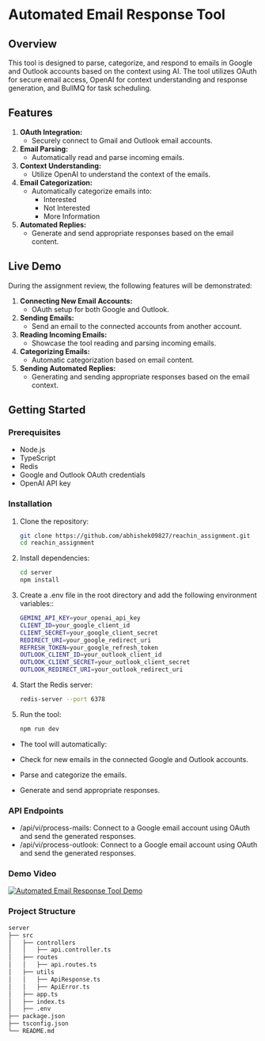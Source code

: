 # Automated Email Response Tool

## Overview
This tool is designed to parse, categorize, and respond to emails in Google and Outlook accounts based on the context using AI. The tool utilizes OAuth for secure email access, OpenAI for context understanding and response generation, and BullMQ for task scheduling.

## Features
1. **OAuth Integration:**
   - Securely connect to Gmail and Outlook email accounts.
2. **Email Parsing:**
   - Automatically read and parse incoming emails.
3. **Context Understanding:**
   - Utilize OpenAI to understand the context of the emails.
4. **Email Categorization:**
   - Automatically categorize emails into:
     - Interested
     - Not Interested
     - More Information
5. **Automated Replies:**
   - Generate and send appropriate responses based on the email content.

## Live Demo
During the assignment review, the following features will be demonstrated:
1. **Connecting New Email Accounts:**
   - OAuth setup for both Google and Outlook.
2. **Sending Emails:**
   - Send an email to the connected accounts from another account.
3. **Reading Incoming Emails:**
   - Showcase the tool reading and parsing incoming emails.
4. **Categorizing Emails:**
   - Automatic categorization based on email content.
5. **Sending Automated Replies:**
   - Generating and sending appropriate responses based on the email context.

## Getting Started

### Prerequisites
- Node.js
- TypeScript
- Redis
- Google and Outlook OAuth credentials
- OpenAI API key

### Installation
1. Clone the repository:
   ```bash
   git clone https://github.com/abhishek09827/reachin_assignment.git
   cd reachin_assignment

2. Install dependencies:
   ```bash
   cd server
   npm install
   
3. Create a .env file in the root directory and add the following environment variables::
   ```bash
   GEMINI_API_KEY=your_openai_api_key
   CLIENT_ID=your_google_client_id
   CLIENT_SECRET=your_google_client_secret
   REDIRECT_URI=your_google_redirect_uri
   REFRESH_TOKEN=your_google_refresh_token
   OUTLOOK_CLIENT_ID=your_outlook_client_id
   OUTLOOK_CLIENT_SECRET=your_outlook_client_secret
   OUTLOOK_REDIRECT_URI=your_outlook_redirect_uri
   
4. Start the Redis server:
   ```bash
   redis-server --port 6378
   
5. Run the tool:
   ```bash
   npm run dev

- The tool will automatically:

- Check for new emails in the connected Google and Outlook accounts.
- Parse and categorize the emails.
- Generate and send appropriate responses.

### API Endpoints
- /api/vi/process-mails: Connect to a Google email account using OAuth and send the generated responses.
- /api/vi/process-outlook: Connect to a Google email account using OAuth and send the generated responses.
### Demo Video
[![Automated Email Response Tool Demo]()]((https://drive.google.com/file/d/1cKamtId-703NZpdu6yuHjwLh23Hmylyq/view?usp=sharing))
### Project Structure
   ```bash
server
├── src
│   ├── controllers
│   │   ├── api.controller.ts
│   ├── routes
│   │   ├── api.routes.ts
│   ├── utils
│   │   ├── ApiResponse.ts
│   │   ├── ApiError.ts
│   ├── app.ts
│   ├── index.ts
│   ├── .env
├── package.json
├── tsconfig.json
└── README.md


